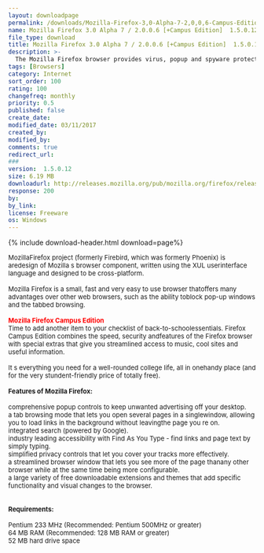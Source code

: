 ```yaml
---
layout: downloadpage
permalink: /downloads/Mozilla-Firefox-3,0-Alpha-7-2,0,0,6-Campus-Edition-1,5,0,12/
name: Mozilla Firefox 3.0 Alpha 7 / 2.0.0.6 [+Campus Edition]  1.5.0.12
file_type: download
title: Mozilla Firefox 3.0 Alpha 7 / 2.0.0.6 [+Campus Edition]  1.5.0.12
description: >-
  The Mozilla Firefox browser provides virus, popup and spyware protection in a simple, easy to use tabbed interface
tags: [Browsers]
category: Internet
sort_order: 100
rating: 100
changefreq: monthly
priority: 0.5
published: false
create_date:
modified_date: 03/11/2017
created_by:
modified_by:
comments: true
redirect_url:
###
version:  1.5.0.12
size: 6.19 MB
downloadurl: http://releases.mozilla.org/pub/mozilla.org/firefox/releases/2.0.0.6/win32/en US/Firefox%20Setup%202.0.0.6.exe
response: 200
by:
by_link:
license: Freeware
os: Windows
---
```


{% include download-header.html download=page%}

<p style="fix-download-text !important">
<p><font size="2"><p>MozillaFirefox project (formerly Firebird, which was formerly Phoenix) is aredesign of Mozilla s browser component, written using the XUL userinterface language and designed to be cross-platform. <br />
<br />
Mozilla Firefox is a small, fast and very easy to use browser thatoffers many advantages over other web browsers, such as the ability toblock pop-up windows and the tabbed browsing.<br />
<br />
<strong><font color="#ff0000">Mozilla Firefox Campus Edition</font></strong><br />
Time to add another item to your checklist of back-to-schoolessentials. Firefox Campus Edition combines the speed, security andfeatures of the Firefox browser with special extras that give you streamlined access to music, cool sites and useful information.<br />
<br />
It s everything you need for a well-rounded college life, all in onehandy place (and for the very stundent-friendly price of totally free).<br />
<br />
<span class="articleDetailsLink"><strong>Features of Mozilla Firefox:</strong></span><br />
<br />
comprehensive popup controls to keep unwanted advertising off your desktop. <br />
a tab browsing mode that lets you open several pages in a singlewindow, allowing you to load links in the background without leavingthe page you re on. <br />
integrated search (powered by Google). <br />
industry leading accessibility with Find As You Type - find links and page text by simply typing. <br />
simplified privacy controls that let you cover your tracks more effectively. <br />
a streamlined browser window that lets you see more of the page thanany other browser while at the same time being more configurable. <br />
a large variety of free downloadable extensions and themes that add specific functionality and visual changes to the browser.<br />
<br />
<br />
<span><strong>Requirements:</strong></span><br />
<br />
Pentium 233 MHz (Recommended: Pentium 500MHz or greater) <br />
64 MB RAM (Recommended: 128 MB RAM or greater) <br />
52 MB hard drive space </p></p></p>

